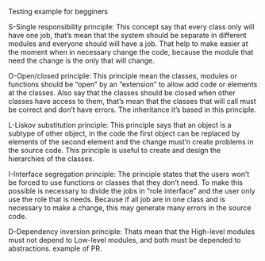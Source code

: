 Testing example for begginers

S-Single responsibility principle: This concept say that every class only will have 	one job, that’s mean that the system should be separate in different modules 	and everyone should will have a job. That help to make easier at the moment 	when in necessary change the code, because the module that need the change is 	the only that will change.

O-Open/closed principle: This principle mean the classes, modules or functions should 	be “open” by an	 “extension” to allow add code or elements at the classes.
	Also say that the classes should be closed when other classes have access to 	them, that’s mean that the classes that will call must be correct and 	don’t have errors. The inheritance it’s based in this principle.

L-Liskov substitution principle: This principle says that an object is a subtype of 	other object, in the code the first object can be replaced by elements of the 	second element and the change must’n create problems in the source code.
	This principle is useful to create and design the hierarchies of the classes.

I-Interface segregation principle: The principle states that the users won’t be 		forced 	to use functions or classes that they don’t need. To make this 		possible is necessary to divide the jobs in “role interface” and the user only 	use the role that is needs. Because if all job are in one class and is necessary 	to make a change, this may generate many errors in the source code.

D-Dependency inversion principle: Thats mean that the High-level modules must not 		depend to Low-level modules, and both must be depended to abstractions.
	example of PR.
